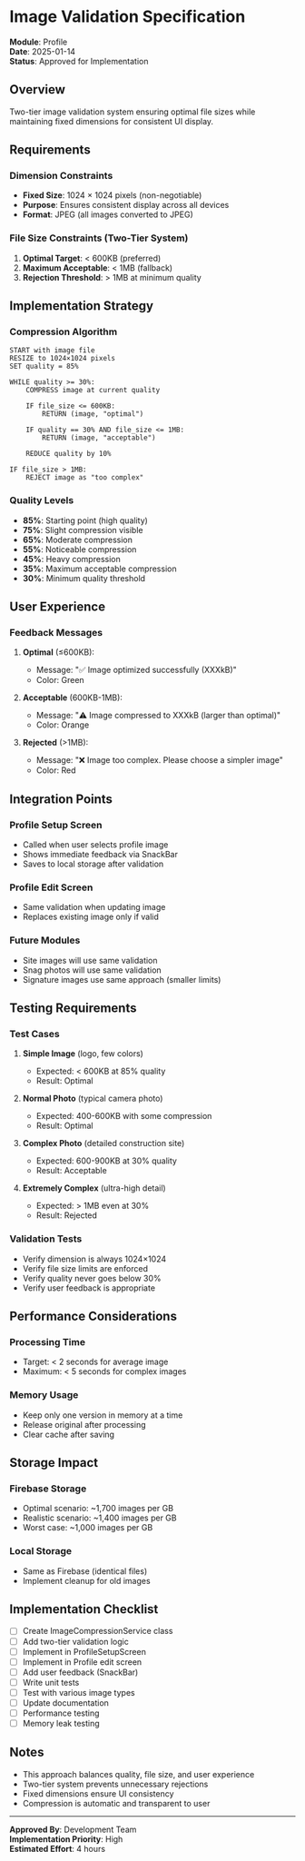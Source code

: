 # Image Validation Specification
**Module**: Profile  
**Date**: 2025-01-14  
**Status**: Approved for Implementation

## Overview
Two-tier image validation system ensuring optimal file sizes while maintaining fixed dimensions for consistent UI display.

## Requirements

### Dimension Constraints
- **Fixed Size**: 1024 × 1024 pixels (non-negotiable)
- **Purpose**: Ensures consistent display across all devices
- **Format**: JPEG (all images converted to JPEG)

### File Size Constraints (Two-Tier System)
1. **Optimal Target**: < 600KB (preferred)
2. **Maximum Acceptable**: < 1MB (fallback)
3. **Rejection Threshold**: > 1MB at minimum quality

## Implementation Strategy

### Compression Algorithm
```
START with image file
RESIZE to 1024×1024 pixels
SET quality = 85%

WHILE quality >= 30%:
    COMPRESS image at current quality
    
    IF file_size <= 600KB:
        RETURN (image, "optimal")
    
    IF quality == 30% AND file_size <= 1MB:
        RETURN (image, "acceptable")
    
    REDUCE quality by 10%

IF file_size > 1MB:
    REJECT image as "too complex"
```

### Quality Levels
- **85%**: Starting point (high quality)
- **75%**: Slight compression visible
- **65%**: Moderate compression
- **55%**: Noticeable compression
- **45%**: Heavy compression
- **35%**: Maximum acceptable compression
- **30%**: Minimum quality threshold

## User Experience

### Feedback Messages
1. **Optimal** (≤600KB):
   - Message: "✅ Image optimized successfully (XXXkB)"
   - Color: Green
   
2. **Acceptable** (600KB-1MB):
   - Message: "⚠️ Image compressed to XXXkB (larger than optimal)"
   - Color: Orange
   
3. **Rejected** (>1MB):
   - Message: "❌ Image too complex. Please choose a simpler image"
   - Color: Red

## Integration Points

### Profile Setup Screen
- Called when user selects profile image
- Shows immediate feedback via SnackBar
- Saves to local storage after validation

### Profile Edit Screen
- Same validation when updating image
- Replaces existing image only if valid

### Future Modules
- Site images will use same validation
- Snag photos will use same validation
- Signature images use same approach (smaller limits)

## Testing Requirements

### Test Cases
1. **Simple Image** (logo, few colors)
   - Expected: < 600KB at 85% quality
   - Result: Optimal

2. **Normal Photo** (typical camera photo)
   - Expected: 400-600KB with some compression
   - Result: Optimal

3. **Complex Photo** (detailed construction site)
   - Expected: 600-900KB at 30% quality
   - Result: Acceptable

4. **Extremely Complex** (ultra-high detail)
   - Expected: > 1MB even at 30%
   - Result: Rejected

### Validation Tests
- Verify dimension is always 1024×1024
- Verify file size limits are enforced
- Verify quality never goes below 30%
- Verify user feedback is appropriate

## Performance Considerations

### Processing Time
- Target: < 2 seconds for average image
- Maximum: < 5 seconds for complex images

### Memory Usage
- Keep only one version in memory at a time
- Release original after processing
- Clear cache after saving

## Storage Impact

### Firebase Storage
- Optimal scenario: ~1,700 images per GB
- Realistic scenario: ~1,400 images per GB
- Worst case: ~1,000 images per GB

### Local Storage
- Same as Firebase (identical files)
- Implement cleanup for old images

## Implementation Checklist

- [ ] Create ImageCompressionService class
- [ ] Add two-tier validation logic
- [ ] Implement in ProfileSetupScreen
- [ ] Implement in Profile edit screen
- [ ] Add user feedback (SnackBar)
- [ ] Write unit tests
- [ ] Test with various image types
- [ ] Update documentation
- [ ] Performance testing
- [ ] Memory leak testing

## Notes
- This approach balances quality, file size, and user experience
- Two-tier system prevents unnecessary rejections
- Fixed dimensions ensure UI consistency
- Compression is automatic and transparent to user

---
**Approved By**: Development Team  
**Implementation Priority**: High  
**Estimated Effort**: 4 hours